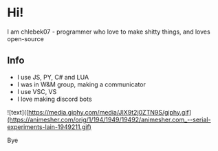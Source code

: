 # Hi!

I am chlebek07 - programmer who love to make shitty things, and loves open-source

## Info

- I use JS, PY, C# and LUA
- I was in W&M group, making a communicator
- I use VSC, VS
- I love making discord bots

![text]([https://media.giphy.com/media/JIX9t2j0ZTN9S/giphy.gif](https://animesher.com/orig/1/194/1949/19492/animesher.com_--serial-experiments-lain-1949211.gif)

Bye 

